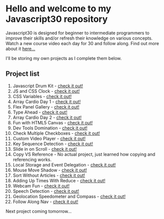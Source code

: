 # Hello and welcome to my Javascript30 repository

Javascript30 is designed for beginner to intermediate programmers to improve their skills and/or refresh their knowledge on various concepts. Watch a new course video each day for 30 and follow along. Find out more about it [here...](https://wesbos.com/javascript30/)

I'll be storing my own projects as I complete them below.

## Project list

1. Javascript Drum Kit - [check it out!](https://senatrius.github.io/javascript-30/01%20-%20JavaScript%20Drum%20Kit/)
2. JS and CSS Clock - [check it out!](https://senatrius.github.io/javascript-30/02%20-%20JS%20and%20CSS%20Clock/)
3. CSS Variables - [check it out!](https://senatrius.github.io/javascript-30/03%20-%20CSS%20Variables/)
4. Array Cardio Day 1 - [check it out!](https://senatrius.github.io/javascript-30/04%20-%20Array%20Cardio%20Day%201/)
5. Flex Panel Gallery - [check it out!](https://senatrius.github.io/javascript-30/05%20-%20Flex%20Panel%20Gallery/)
6. Type Ahead - [check it out!](https://senatrius.github.io/javascript-30/06%20-%20Type%20Ahead/)
7. Array Cardio Day 2 - [check it out!](https://senatrius.github.io/javascript-30/07%20-%20Array%20Cardio%20Day%202/)
8. Fun with HTML5 Canvas - [check it out!](https://senatrius.github.io/javascript-30/08%20-%20Fun%20with%20HTML5%20Canvas/)
9. Dev Tools Domination - [check it out!](https://senatrius.github.io/javascript-30/09%20-%20Dev%20Tools%20Domination/)
10. Check Multiple Checkboxes - [check it out!](https://senatrius.github.io/javascript-30/10%20-%20Hold%20Shift%20and%20Check%20Checkboxes/)
11. Custom Video Player - [check it out!](https://senatrius.github.io/javascript-30/11%20-%20Custom%20Video%20Player/)
12. Key Sequence Detection - [check it out!](https://senatrius.github.io/javascript-30/12%20-%20Key%20Sequence%20Detection/)
13. Slide in on Scroll - [check it out!](https://senatrius.github.io/javascript-30/13%20-%20Slide%20in%20on%20Scroll/)
14. Copy VS Reference - No actual project, just learned how copying and referencing works.
15. Local Storage and Event Delegation - [check it out!](https://senatrius.github.io/javascript-30/15%20-%20LocalStorage)
16. Mouse Move Shadow - [check it out!](https://senatrius.github.io/javascript-30/16%20-%20Mouse%20Move%20Shadow/)
17. Sort Without Articles - [check it out!](https://senatrius.github.io/javascript-30/17%20-%20Sort%20Without%20Articles/)
18. Adding Up Times With Reduce - [check it out!](https://senatrius.github.io/javascript-30/18%20-%20Adding%20Up%20Times%20with%20Reduce/)
19. Webcam Fun - [check it out!](https://senatrius.github.io/javascript-30/19%20-%20Webcam%20Fun/)
20. Speech Detection - [check it out!](https://senatrius.github.io/javascript-30/20%20-%20Speech%20Detection/)
21. Geolocation Speedometer and Compass - [check it out!](https://senatrius.github.io/javascript-30/21%20-%20Geolocation/)
22. Follow Along Nav - [check it out!](https://senatrius.github.io/javascript-30/22%20-%20Follow%20Along%20Link%20Highlighter/)

Next project coming tomorrow...